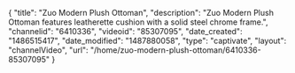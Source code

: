 {
    "title": "Zuo Modern Plush Ottoman",
    "description": "Zuo Modern Plush Ottoman features leatherette cushion with a solid steel chrome frame.",
    "channelid": "6410336",
    "videoid": "85307095",
    "date_created": "1486515417",
    "date_modified": "1487880058",
    "type": "captivate",
    "layout": "channelVideo",
    "url": "\/home\/zuo-modern-plush-ottoman\/6410336-85307095"
}
